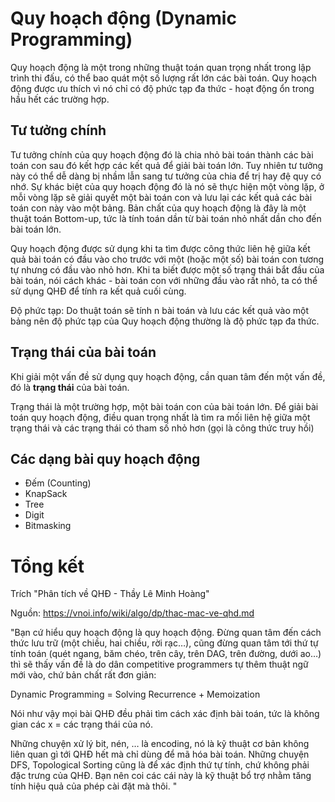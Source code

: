 # Quy hoạch động (Dynamic Programming)

Quy hoạch động là một trong những thuật toán quan trọng nhất trong lập trình thi đấu, có thể bao quát một số lượng rất lớn các bài toán. Quy hoạch động được ưu thích vì nó chỉ có độ phức tạp đa thức - hoạt động ổn trong hầu hết các trường hợp.

## Tư tưởng chính
Tư tưởng chính của quy hoạch động đó là chia nhỏ bài toán thành các bài toán con sau đó kết hợp các kết quả để giải bài toán lớn. Tuy nhiên tư tưởng này có thể dễ dàng bị nhầm lẫn sang tư tưởng của chia để trị hay đệ quy có nhớ. Sự khác biệt của quy hoạch động đó là nó sẽ thực hiện một vòng lặp, ở mỗi vòng lặp sẽ giải quyết một bài toán con và lưu lại các kết quả các bài toán con này vào một bảng. Bản chất của quy hoạch động là đây là một thuật toán Bottom-up, tức là tính toán dần từ bài toán nhỏ nhất dần cho đến bài toán lớn. 

Quy hoạch động được sử dụng khi ta tìm được công thức liên hệ giữa kết quả bài toán có đầu vào cho trước với một (hoặc một số) bài toán con tương tự nhưng có đầu vào nhỏ hơn. Khi ta biết được một số trạng thái bắt đầu của bài toán, nói cách khác - bài toán con với những đầu vào rất nhỏ, ta có thể sử dụng QHĐ để tính ra kết quả cuối cùng.

Độ phức tạp: Do thuật toán sẽ tính n bài toán và lưu các kết quả vào một bảng nên độ phức tạp của Quy hoạch động thường là độ phức tạp đa thức.

## Trạng thái của bài toán
Khi giải một vấn đề sử dụng quy hoạch động, cần quan tâm đến một vấn đề, đó là <strong>trạng thái</strong> của bài toán.

Trạng thái là một trường hợp, một bài toán con của bài toán lớn. Để giải bài toán quy hoạch động, điều quan trọng nhất là tìm ra mối liên hệ giữa một trạng thái và các trạng thái có tham số nhỏ hơn (gọi là công thức truy hồi)

## Các dạng bài quy hoạch động
- Đếm (Counting)
- KnapSack
- Tree
- Digit
- Bitmasking

# Tổng kết
Trích "Phân tích về QHĐ - Thầy Lê Minh Hoàng"

Nguồn: https://vnoi.info/wiki/algo/dp/thac-mac-ve-qhd.md

"Bạn cứ hiểu quy hoạch động là quy hoạch động. Đừng quan tâm đến cách thức lưu trữ (một chiều, hai chiều, rời rạc…), cũng đừng quan tâm tới thứ tự tính toán (quét ngang, băm chéo, trên cây, trên DAG, trên đường, dưới ao…) thì sẽ thấy vấn đề là do dân competitive programmers tự thêm thuật ngữ mới vào, chứ bản chất rất đơn giản:

Dynamic Programming = Solving Recurrence + Memoization

Nói như vậy mọi bài QHĐ đều phải tìm cách xác định bài toán, tức là không gian các x = các trạng thái của nó.

Những chuyện xử lý bit, nén, … là encoding, nó là kỹ thuật cơ bản không liên quan gì tới QHĐ hết mà chỉ dùng để mã hóa bài toán. Những chuyện DFS, Topological Sorting cũng là để xác định thứ tự tính, chứ không phải đặc trưng của QHĐ. Bạn nên coi các cái này là kỹ thuật bổ trợ nhằm tăng tính hiệu quả của phép cài đặt mà thôi. "
